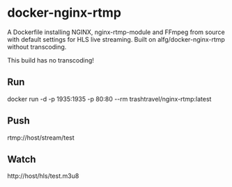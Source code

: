 # docker-nginx-rtmp
A Dockerfile installing NGINX, nginx-rtmp-module and FFmpeg from source with
default settings for HLS live streaming. Built on alfg/docker-nginx-rtmp without transcoding.

This build has no transcoding!

## Run

docker run -d -p 1935:1935 -p 80:80 --rm trashtravel/nginx-rtmp:latest

## Push

rtmp://host/stream/test

## Watch

http://host/hls/test.m3u8
